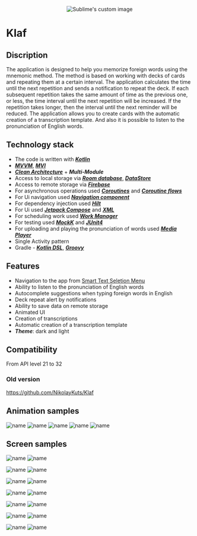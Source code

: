 <p align="center">
  <img src="https://github.com/NikolayKuts/Klaf_kt/blob/develop/preview/Klaf_icon_128px.png?raw=true" alt="Sublime's custom image"/>
</p>

# Klaf

## Discription

The application is designed to help you memorize foreign words using the mnemonic method. The method is based on working with decks of cards and repeating them at a certain interval.
The application calculates the time until the next repetition and sends a notification to repeat the deck. If each subsequent repetition takes the same amount of time as the previous one, or less, the time interval until the next repetition will be increased. If the repetition takes longer, then the interval until the next reminder will be reduced.
The application allows you to create cards with the automatic creation of a transcription template. And also it is possible to listen to the pronunciation of English words.


## Technology stack
* The code is written with [_**Kotlin**_](https://kotlinlang.org/)
* [_**MVVM**_](https://en.wikipedia.org/wiki/Model%E2%80%93view%E2%80%93viewmodel), [_**MVI**_](https://en.wikipedia.org/wiki/Model%E2%80%93view%E2%80%93presenter)
* [_**Clean Architecture**_](https://blog.cleancoder.com/uncle-bob/2012/08/13/the-clean-architecture.html) + _**Multi-Module**_
* Access to local storage via [_**Room database**_](https://developer.android.com/jetpack/androidx/releases/room?gclid=Cj0KCQiA4aacBhCUARIsAI55maHsI2AXFdILFEuxiZANnj4osoCdiKzs8wbbReVJ94HUD4Mo_CS3k-UaAlj1EALw_wcB&gclsrc=aw.ds), [_**DataStore**_](https://developer.android.com/topic/libraries/architecture/datastore?gclid=Cj0KCQiA4aacBhCUARIsAI55maF8MzhHpnejUNKEjuWnHm3UNt1YOdiCIfE2Xe_yn37gLw7Ap5rV5r0aAjLfEALw_wcB&gclsrc=aw.ds)
* Access to remote storage via [_**Firebase**_](https://firebase.google.com/)
* For asynchronous operations used [_**Coroutines**_](https://kotlinlang.org/docs/coroutines-overview.html) and [_**Coroutine flows**_](https://developer.android.com/kotlin/flow)
* For Ui navigation used [_**Navigation component**_](https://developer.android.com/guide/navigation?gclid=Cj0KCQiA4aacBhCUARIsAI55maG6BEZpROClIXY-7nAHZaGsZe5It8jIBKkVyNfObruJf3uzhwVOVTwaAhXsEALw_wcB&gclsrc=aw.ds)
* For dependency injection used [_**Hilt**_](https://dagger.dev/hilt/)
* For Ui used [_**Jetpack Compose**_](https://developer.android.com/jetpack/compose?gclid=Cj0KCQiA4aacBhCUARIsAI55maGeOQkxRqFdEewf0v20hNqbvNWxj42X_bppURJRlGg6UtpjDgiM0JgaAoiVEALw_wcB&gclsrc=aw.ds) and [_**XML**_](https://developer.android.com/develop/ui/views/layout/declaring-layout)
* For scheduling work used [_**Work Manager**_](https://developer.android.com/topic/libraries/architecture/workmanager?gclid=Cj0KCQiA4aacBhCUARIsAI55maFaZUX1X7MJBVufx-d4U0v-21CXkeivW3igzDQe5cXozmLN4wKd60MaAh_QEALw_wcB&gclsrc=aw.ds)
* For testing used [_**MockK**_](https://mockk.io/) and [_**JUnit4**_](https://junit.org/junit4/)
* For uploading and playing the pronunciation of words used [_**Media Player**_](https://developer.android.com/reference/android/media/MediaPlayer)
* Single Activity pattern
* Gradle - [_**Kotlin DSL**_](https://gradle.org/kotlin/), [_**Groovy**_](https://groovy-lang.org/)

## Features
* Navigation to the app from [Smart Text Seletion Menu](https://developer.android.com/about/versions/marshmallow/android-6.0-changes.html?hl=ru#behavior-text-selection)
* Ability to listen to the pronunciation of English words
* Autocomplete suggestions when typing foreign words in English
* Deck repeat alert by notifications
* Ability to save data on remote storage
* Animated UI
* Creation of transcriptions
* Automatic creation of a transcription template
* _**Theme**_: dark and light

## Compatibility
From API level 21 to 32

### Old version
https://github.com/NikolayKuts/Klaf

## Animation samples
![name](https://github.com/NikolayKuts/Klaf_kt/blob/develop/preview/deck_list_screen_animation.gif)
![name](https://github.com/NikolayKuts/Klaf_kt/blob/develop/preview/deck_repetition_screen_animation.gif)
![name](https://github.com/NikolayKuts/Klaf_kt/blob/develop/preview/deck_list_item_animation_dark_them.gif)
![name](https://github.com/NikolayKuts/Klaf_kt/blob/develop/preview/card_transferring_fragment_buttons_animation_dark_theme.gif)
![name](https://github.com/NikolayKuts/Klaf_kt/blob/develop/preview/autocomplete.gif)

## Screen samples
![name](https://github.com/NikolayKuts/Klaf_kt/blob/develop/preview/deck_list_screen_dark_theme.png)
![name](https://github.com/NikolayKuts/Klaf_kt/blob/develop/preview/deck_list_screen_light_theme.png)

![name](https://github.com/NikolayKuts/Klaf_kt/blob/develop/preview/deck_navigation_dialog_light_theme.png)
![name](https://github.com/NikolayKuts/Klaf_kt/blob/develop/preview/deck_navigation_dialog_dark_theme.png)

![name](https://github.com/NikolayKuts/Klaf_kt/blob/develop/preview/deck_repetition_screen_dark_theme.png)
![name](https://github.com/NikolayKuts/Klaf_kt/blob/develop/preview/deck_repetition_screen_light_theme.png)

![name](https://github.com/NikolayKuts/Klaf_kt/blob/develop/preview/card_addition_screen_light_theme.JPEG)
![name](https://github.com/NikolayKuts/Klaf_kt/blob/develop/preview/card_editing_screen_dark_theme.JPEG)

![name](https://github.com/NikolayKuts/Klaf_kt/blob/develop/preview/deck_deleting_dialog_dark_theme.png)
![name](https://github.com/NikolayKuts/Klaf_kt/blob/develop/preview/deck_creating_dialog_light_theme.png)

![name](https://github.com/NikolayKuts/Klaf_kt/blob/develop/preview/success_mark_indication_light_theme.jpg)
![name](https://github.com/NikolayKuts/Klaf_kt/blob/develop/preview/success_mark_indication_dark_theme.jpg)

![name](https://github.com/NikolayKuts/Klaf_kt/blob/develop/preview/card_transferring_fragment_dark_theme.JPEG)
![name](https://github.com/NikolayKuts/Klaf_kt/blob/develop/preview/deck_choosing_dialog_light_theme.JPEG)


